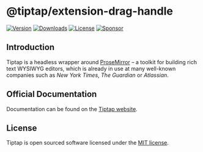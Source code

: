 # @tiptap/extension-drag-handle
[![Version](https://img.shields.io/npm/v/@tiptap/extension-drag-handle.svg?label=version)](https://www.npmjs.com/package/@tiptap/extension-drag-handle)
[![Downloads](https://img.shields.io/npm/dm/@tiptap/extension-drag-handle.svg)](https://npmcharts.com/compare/tiptap?minimal=true)
[![License](https://img.shields.io/npm/l/@tiptap/extension-drag-handle.svg)](https://www.npmjs.com/package/@tiptap/extension-drag-handle)
[![Sponsor](https://img.shields.io/static/v1?label=Sponsor&message=%E2%9D%A4&logo=GitHub)](https://github.com/sponsors/ueberdosis)

## Introduction
Tiptap is a headless wrapper around [ProseMirror](https://ProseMirror.net) – a toolkit for building rich text WYSIWYG editors, which is already in use at many well-known companies such as *New York Times*, *The Guardian* or *Atlassian*.

## Official Documentation
Documentation can be found on the [Tiptap website](https://tiptap.dev).

## License
Tiptap is open sourced software licensed under the [MIT license](https://github.com/ueberdosis/tiptap/blob/main/LICENSE.md).
